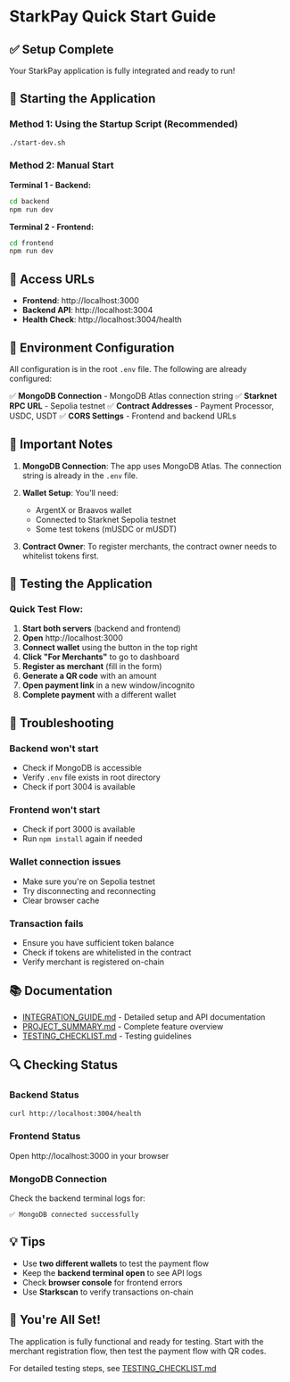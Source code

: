 # StarkPay Quick Start Guide

## ✅ Setup Complete

Your StarkPay application is fully integrated and ready to run!

## 🚀 Starting the Application

### Method 1: Using the Startup Script (Recommended)
```bash
./start-dev.sh
```

### Method 2: Manual Start

**Terminal 1 - Backend:**
```bash
cd backend
npm run dev
```

**Terminal 2 - Frontend:**
```bash
cd frontend
npm run dev
```

## 📍 Access URLs

- **Frontend**: http://localhost:3000
- **Backend API**: http://localhost:3004
- **Health Check**: http://localhost:3004/health

## 🔧 Environment Configuration

All configuration is in the root `.env` file. The following are already configured:

✅ **MongoDB Connection** - MongoDB Atlas connection string
✅ **Starknet RPC URL** - Sepolia testnet
✅ **Contract Addresses** - Payment Processor, USDC, USDT
✅ **CORS Settings** - Frontend and backend URLs

## 📝 Important Notes

1. **MongoDB Connection**: The app uses MongoDB Atlas. The connection string is already in the `.env` file.

2. **Wallet Setup**: You'll need:
   - ArgentX or Braavos wallet
   - Connected to Starknet Sepolia testnet
   - Some test tokens (mUSDC or mUSDT)

3. **Contract Owner**: To register merchants, the contract owner needs to whitelist tokens first.

## 🎯 Testing the Application

### Quick Test Flow:

1. **Start both servers** (backend and frontend)
2. **Open** http://localhost:3000
3. **Connect wallet** using the button in the top right
4. **Click "For Merchants"** to go to dashboard
5. **Register as merchant** (fill in the form)
6. **Generate a QR code** with an amount
7. **Open payment link** in a new window/incognito
8. **Complete payment** with a different wallet

## 🐛 Troubleshooting

### Backend won't start
- Check if MongoDB is accessible
- Verify `.env` file exists in root directory
- Check if port 3004 is available

### Frontend won't start
- Check if port 3000 is available
- Run `npm install` again if needed

### Wallet connection issues
- Make sure you're on Sepolia testnet
- Try disconnecting and reconnecting
- Clear browser cache

### Transaction fails
- Ensure you have sufficient token balance
- Check if tokens are whitelisted in the contract
- Verify merchant is registered on-chain

## 📚 Documentation

- [INTEGRATION_GUIDE.md](./INTEGRATION_GUIDE.md) - Detailed setup and API documentation
- [PROJECT_SUMMARY.md](./PROJECT_SUMMARY.md) - Complete feature overview
- [TESTING_CHECKLIST.md](./TESTING_CHECKLIST.md) - Testing guidelines

## 🔍 Checking Status

### Backend Status
```bash
curl http://localhost:3004/health
```

### Frontend Status
Open http://localhost:3000 in your browser

### MongoDB Connection
Check the backend terminal logs for:
```
✅ MongoDB connected successfully
```

## 💡 Tips

- Use **two different wallets** to test the payment flow
- Keep the **backend terminal open** to see API logs
- Check **browser console** for frontend errors
- Use **Starkscan** to verify transactions on-chain

## 🎉 You're All Set!

The application is fully functional and ready for testing. Start with the merchant registration flow, then test the payment flow with QR codes.

For detailed testing steps, see [TESTING_CHECKLIST.md](./TESTING_CHECKLIST.md)